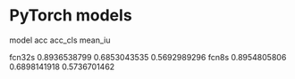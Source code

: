 # PyTorch models

model           acc	            acc_cls	        mean_iu

fcn32s          0.8936538799	0.6853043535	0.5692989296
fcn8s           0.8954805806	0.6898141918	0.5736701462
